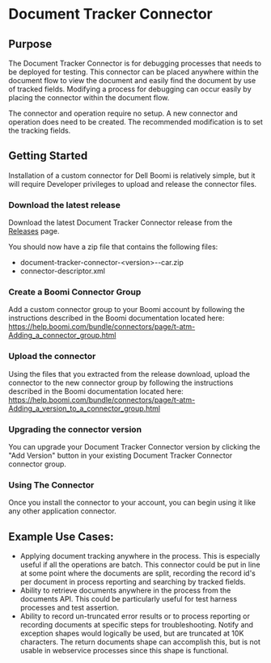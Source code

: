 # Document Tracker Connector

## Purpose

The Document Tracker Connector is for debugging processes that needs to be deployed for testing. This connector can be 
placed anywhere within the document flow to view the document and easily find the document by use of tracked fields. Modifying a process for debugging can occur easily by placing the connector within the document flow.

The connector and operation require no setup. A new connector and operation does need to be created. The recommended modification is to set the tracking fields. 

## Getting Started

Installation of a custom connector for Dell Boomi is relatively simple, but it will require Developer privileges to 
upload 
and release the connector files.

### Download the latest release

Download the latest Document Tracker Connector release from the [Releases](https://github.com/adambedenbaugh/document-tracker-connector/releases) page.

You should now have a zip file that contains the following files:

* document-tracker-connector-\<version>--car.zip
* connector-descriptor.xml

### Create a Boomi Connector Group
Add a custom connector group to your Boomi account by following the instructions described in the Boomi documentation located here: https://help.boomi.com/bundle/connectors/page/t-atm-Adding_a_connector_group.html

### Upload the connector
Using the files that you extracted from the release download, upload the connector to the new connector group by following the instructions described in the Boomi documentation located here: https://help.boomi.com/bundle/connectors/page/t-atm-Adding_a_version_to_a_connector_group.html

### Upgrading the connector version
You can upgrade your Document Tracker Connector version by clicking the "Add Version" button in your existing 
Document Tracker Connector connector group.

### Using The Connector
Once you install the connector to your account, you can begin using it like any other application connector.



## Example Use Cases:

* Applying document tracking anywhere in the process.  This is especially useful if all the operations are batch.  This connector could be put in line at some point where the documents are split, recording the record id's per document in process reporting and searching by tracked fields.
* Ability to retrieve documents anywhere in the process from the documents API.  This could be particularly useful for test harness processes and test assertion.
* Ability to record un-truncated error results or to process reporting or recording documents at specific steps for troubleshooting.  Notify and exception shapes would logically be used, but are truncated at 10K characters.  The return documents shape can accomplish this, but is not usable in webservice processes since this shape is functional.
